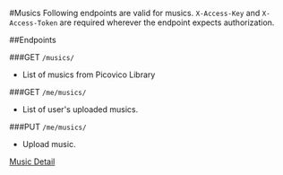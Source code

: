 #Musics
Following endpoints are valid for musics. `X-Access-Key` and `X-Access-Token` are required wherever the endpoint expects 
authorization. 

##Endpoints

###GET `/musics/`
* List of musics from Picovico Library

###GET `/me/musics/`
* List of user's uploaded musics.

###PUT `/me/musics/`
* Upload music.

[Music Detail](musics-info)